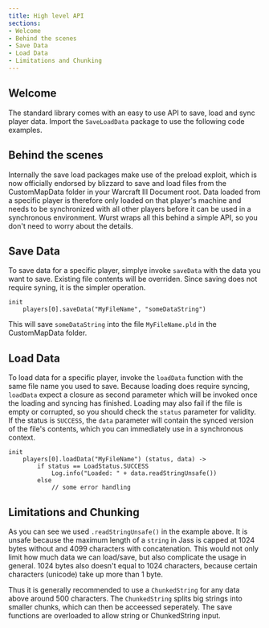 ```yaml
---
title: High level API
sections:
- Welcome
- Behind the scenes
- Save Data
- Load Data
- Limitations and Chunking
---
```


## Welcome

The standard library comes with an easy to use API to save, load and sync player data.
Import the `SaveLoadData` package to use the following code examples.

## Behind the scenes

Internally the save load packages make use of the preload exploit, which is now officially endorsed by blizzard to save and load files from the CustomMapData folder in your Warcraft III Document root.
Data loaded from a specific player is therefore only loaded on that player's machine and needs to be synchronized with all other players before it can be used in a synchronous environment.
Wurst wraps all this behind a simple API, so you don't need to worry about the details.

## Save Data

To save data for a specific player, simplye invoke `saveData` with the data you want to save.
Existing file contents will be overriden.
Since saving does not require syning, it is the simpler operation.

```wurst
init
	players[0].saveData("MyFileName", "someDataString")
```

This will save `someDataString` into the file `MyFileName.pld` in the CustomMapData folder.

## Load Data

To load data for a specific player, invoke the `loadData` function with the same file name you used to save.
Because loading does require syncing, `loadData` expect a closure as second parameter which will be invoked once the loading and syncing has finished.
Loading may also fail if the file is empty or corrupted, so you should check the `status` parameter for validity.
If the status is `SUCCESS`, the `data` parameter will contain the synced version of the file's contents, which you can immediately use in a synchronous context.

```wurst
init
	players[0].loadData("MyFileName") (status, data) ->
		if status == LoadStatus.SUCCESS
			Log.info("Loaded: " + data.readStringUnsafe())
		else
			// some error handling
```

## Limitations and Chunking

As you can see we used `.readStringUnsafe()` in the example above. It is unsafe because the maximum length of a `string` in Jass is capped at 1024 bytes without and 4099 characters with concatenation. This would not only limit how much data we can load/save, but also complicate the usage in general.
1024 bytes also doesn't equal to 1024 characters, because certain characters (unicode) take up more than 1 byte.

Thus it is generally recommended to use a `ChunkedString` for any data above around 500 characters. The `ChunkedString` splits big strings into smaller chunks, which can then be acceessed seperately. The save functions are overloaded to allow string or ChunkedString input.

